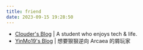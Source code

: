 ```yaml
---
title: friend
date: 2023-09-15 19:28:50
---
```


- [Clouder's Blog](https://clouder0.com/) | A student who enjoys tech & life.
- [YinMo19's Blog](https://blog.yinmo19.top) | 想要狠狠逆向 Arcaea 的屑玩家